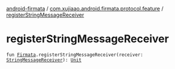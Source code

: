 [android-firmata](../index.md) / [com.xujiaao.android.firmata.protocol.feature](index.md) / [registerStringMessageReceiver](./register-string-message-receiver.md)

# registerStringMessageReceiver

`fun `[`Firmata`](../com.xujiaao.android.firmata.protocol/-firmata/index.md)`.registerStringMessageReceiver(receiver: `[`StringMessageReceiver`](-string-message-receiver.md)`): `[`Unit`](https://kotlinlang.org/api/latest/jvm/stdlib/kotlin/-unit/index.html)
